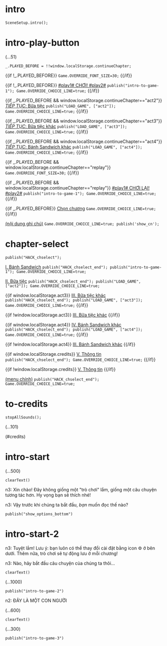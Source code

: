 # intro

`SceneSetup.intro();`

# intro-play-button

(...51)

```
_.PLAYED_BEFORE = !!window.localStorage.continueChapter;
```

{{if !_.PLAYED_BEFORE}}
`Game.OVERRIDE_FONT_SIZE=30;`
{{/if}}

{{if !_.PLAYED_BEFORE}}
[#play1# CHƠI! #play2#](#intro-start) `publish("intro-to-game-1"); Game.OVERRIDE_CHOICE_LINE=true;`
{{/if}}

{{if _.PLAYED_BEFORE && window.localStorage.continueChapter=="act2"}}
[_TIẾP TỤC_: Bữa tiệc](#act2) `publish("LOAD_GAME", ["act2"]); Game.OVERRIDE_CHOICE_LINE=true;`
{{/if}}

{{if _.PLAYED_BEFORE && window.localStorage.continueChapter=="act3"}}
[_TIẾP TỤC_: Bữa tiệc khác](#act3) `publish("LOAD_GAME", ["act3"]); Game.OVERRIDE_CHOICE_LINE=true;`
{{/if}}

{{if _.PLAYED_BEFORE && window.localStorage.continueChapter=="act4"}}
[_TIẾP TỤC_: Bánh Sandwich khác](#act4) `publish("LOAD_GAME", ["act4"]); Game.OVERRIDE_CHOICE_LINE=true;`
{{/if}}

{{if _.PLAYED_BEFORE && window.localStorage.continueChapter=="replay"}}
`Game.OVERRIDE_FONT_SIZE=30;`
{{/if}}

{{if _.PLAYED_BEFORE && window.localStorage.continueChapter=="replay"}}
[#play1# CHƠI LẠI! #play2#](#intro-start) `publish("intro-to-game-1"); Game.OVERRIDE_CHOICE_LINE=true;`
{{/if}}

{{if _.PLAYED_BEFORE}}
[Chọn chương](#chapter-select) `Game.OVERRIDE_CHOICE_LINE=true;`
{{/if}}

[(nội dung ghi chú)](#intro-play-button) `Game.OVERRIDE_CHOICE_LINE=true; publish('show_cn');`

# chapter-select

`publish("HACK_chselect");`

[I. Bánh Sandwich](#intro-start) `publish("HACK_chselect_end"); publish("intro-to-game-1"); Game.OVERRIDE_CHOICE_LINE=true;`

[II. Bữa tiệc](#act2) `publish("HACK_chselect_end"); publish("LOAD_GAME", ["act2"]); Game.OVERRIDE_CHOICE_LINE=true;`

{{if window.localStorage.act3}}
[III. Bữa tiệc khác](#act3) `publish("HACK_chselect_end"); publish("LOAD_GAME", ["act3"]); Game.OVERRIDE_CHOICE_LINE=true;`
{{/if}}

{{if !window.localStorage.act3}}
[III. Bữa tiệc khác]()
{{/if}}

{{if window.localStorage.act4}}
[IV. Bánh Sandwich khác](#act4) `publish("HACK_chselect_end"); publish("LOAD_GAME", ["act4"]); Game.OVERRIDE_CHOICE_LINE=true;`
{{/if}}

{{if !window.localStorage.act4}}
[III. Bánh Sandwich khác]()
{{/if}}

{{if window.localStorage.credits}}
[V. Thông tin](#to-credits) `publish("HACK_chselect_end"); Game.OVERRIDE_CHOICE_LINE=true;`
{{/if}}

{{if !window.localStorage.credits}}
[V. Thông tin]()
{{/if}}

[(menu chính)](#intro-play-button) `publish("HACK_chselect_end"); Game.OVERRIDE_CHOICE_LINE=true;`

# to-credits

`stopAllSounds();`

(...101)

(#credits)

# intro-start

(...500)

`clearText()`

n3: Xin chào! Đây không giống một "trò chơi" lắm, giống một câu chuyện tương tác hơn. Hy vọng bạn sẽ thích nhé!

n3: Vậy trước khi chúng ta bắt đầu, *bạn* muốn đọc thế nào?

`publish("show_options_bottom")`

# intro-start-2

n3: Tuyệt lắm! Lưu ý: bạn luôn có thể thay đổi cài đặt bằng icon ⚙ ở bên dưới. Thêm nữa, trò chơi sẽ tự động lưu ở mỗi chương!

n3: Nào, hãy bắt đầu câu chuyện của chúng ta thôi...

`clearText()`

(...1000)

`publish("intro-to-game-2")`

n2: ĐÂY LÀ MỘT CON NGƯỜI

(...600)

`clearText()`

(...300)

`publish("intro-to-game-3")`